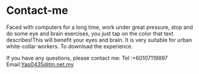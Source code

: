 # Contact-me

Faced with computers for a long time, work under great pressure, stop and do some eye and brain exercises, you just tap on the color that text describes!This will benefit your eyes and brain. It is very suitable for urban white-collar workers. To download the experience.

If you have any questions, please contact me:
Tel :+60107119897
Email:Yap0435@tm.net.my
